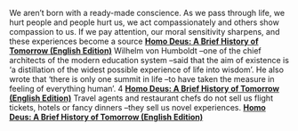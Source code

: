 We aren’t born with a ready-made conscience. As we pass through life, we hurt people and people hurt us, we act compassionately and others show compassion to us. If we pay attention, our moral sensitivity sharpens, and these experiences become a source
[**Homo Deus: A Brief History of Tomorrow (English Edition)**](http://amzn.eu/d0dlTWC)
Wilhelm von Humboldt –one of the chief architects of the modern education system –said that the aim of existence is ‘a distillation of the widest possible experience of life into wisdom’. He also wrote that ‘there is only one summit in life –to have taken the measure in feeling of everything human’. 4
[**Homo Deus: A Brief History of Tomorrow (English Edition)**](http://amzn.eu/ffAZz5h)
Travel agents and restaurant chefs do not sell us flight tickets, hotels or fancy dinners –they sell us novel experiences.
[**Homo Deus: A Brief History of Tomorrow (English Edition)**](http://amzn.eu/bmEARbM)